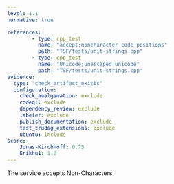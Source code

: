 ```yaml
---
level: 1.1
normative: true

references:
        - type: cpp_test
          name: "accept;noncharacter code positions"
          path: "TSF/tests/unit-strings.cpp"
        - type: cpp_test
          name: "Unicode;unescaped unicode"
          path: "TSF/tests/unit-strings.cpp"
evidence:
  type: "check_artifact_exists"
  configuration:
    check_amalgamation: exclude
    codeql: exclude
    dependency_review: exclude
    labeler: exclude
    publish_documentation: exclude
    test_trudag_extensions: exclude
    ubuntu: include
score:
    Jonas-Kirchhoff: 0.75
    Erikhu1: 1.0
---
```


The service accepts Non-Characters.